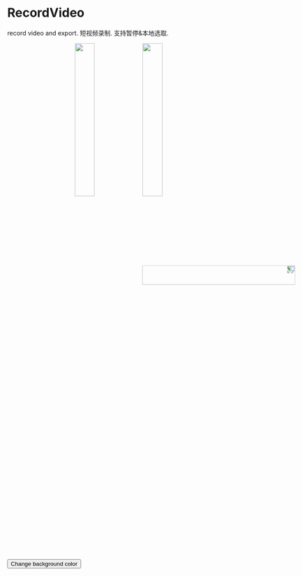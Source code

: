 # RecordVideo
record video and export. 短视频录制. 支持暂停&本地选取.     

<img src="https://github.com/changsanjiang/RecordVideo/blob/master/SJRecordVideo/SJRecordVideo/sample3.png" width="30%" style="transform:rotate(90deg)"/>    

<img src="https://github.com/changsanjiang/RecordVideo/blob/master/SJRecordVideo/SJRecordVideo/sample2.png" width="30%" />    

<img src="https://github.com/changsanjiang/RecordVideo/blob/master/SJRecordVideo/SJRecordVideo/sample1.png" width="30%" />    


<html>
<body>

<script>
function ChangeBackground()
{
document.body.style.backgroundColor="lavender";
}
</script>

<input type="button" onclick="ChangeBackground()"
value="Change background color" />

</body>
</html>

